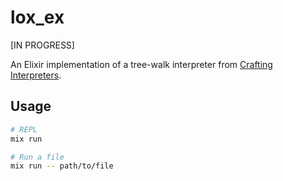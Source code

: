 # lox_ex

[IN PROGRESS]

An Elixir implementation of a tree-walk interpreter from [Crafting Interpreters](https://craftinginterpreters.com/).

## Usage

```bash
# REPL
mix run

# Run a file
mix run -- path/to/file
```